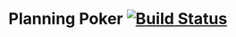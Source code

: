 Planning Poker [![Build Status](https://travis-ci.org/frankbille/planningpoker.svg?branch=develop)](https://travis-ci.org/frankbille/planningpoker)
==============


